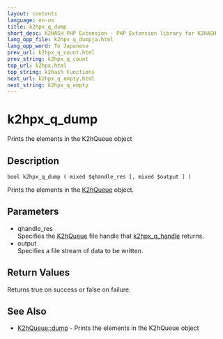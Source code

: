 ```yaml
---
layout: contents
language: en-us
title: k2hpx_q_dump
short_desc: K2HASH PHP Extension - PHP Extension library for K2HASH
lang_opp_file: k2hpx_q_dumpja.html
lang_opp_word: To Japanese
prev_url: k2hpx_q_count.html
prev_string: k2hpx_q_count
top_url: k2hpx.html
top_string: k2hash Functions
next_url: k2hpx_q_empty.html
next_string: k2hpx_q_empty
---
```


# k2hpx_q_dump
Prints the elements in the K2hQueue object

## Description
```
bool k2hpx_q_dump ( mixed $qhandle_res [, mixed $output ] )
```
Prints the elements in the [K2hQueue](k2hq_class.html) object. 

## Parameters
- qhandle_res  
Specifies the [K2hQueue](k2hq_class.html) file handle that [k2hpx_q_handle](k2hpx_q_handle.html) returns.
- output  
Specifies a file stream of data to be written.

## Return Values
Returns true on success or false on failure. 

## See Also
- [K2hQueue::dump](k2hq_dump.html) - Prints the elements in the K2hQueue object

